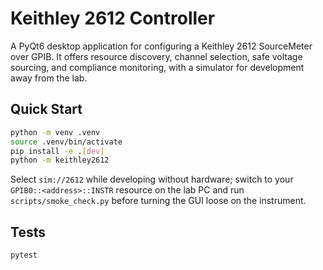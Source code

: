 # Keithley 2612 Controller

A PyQt6 desktop application for configuring a Keithley 2612 SourceMeter over GPIB. It offers resource discovery, channel selection, safe voltage sourcing, and compliance monitoring, with a simulator for development away from the lab.

## Quick Start

```bash
python -m venv .venv
source .venv/bin/activate
pip install -e .[dev]
python -m keithley2612
```

Select `sim://2612` while developing without hardware; switch to your `GPIB0::<address>::INSTR` resource on the lab PC and run `scripts/smoke_check.py` before turning the GUI loose on the instrument.

## Tests

```bash
pytest
```
